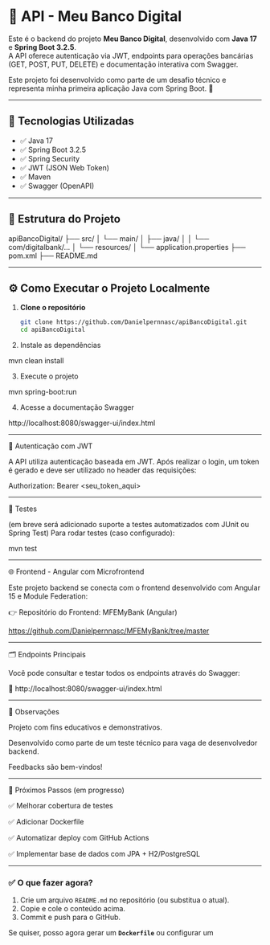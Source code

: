 # 🏦 API - Meu Banco Digital

Este é o backend do projeto **Meu Banco Digital**, desenvolvido com **Java 17** e **Spring Boot 3.2.5**.  
A API oferece autenticação via JWT, endpoints para operações bancárias (GET, POST, PUT, DELETE) e documentação interativa com Swagger.

Este projeto foi desenvolvido como parte de um desafio técnico e representa minha primeira aplicação Java com Spring Boot. 🚀

---

## 🚀 Tecnologias Utilizadas

- ✅ Java 17
- ✅ Spring Boot 3.2.5
- ✅ Spring Security
- ✅ JWT (JSON Web Token)
- ✅ Maven
- ✅ Swagger (OpenAPI)

---

## 📁 Estrutura do Projeto


apiBancoDigital/ ├── src/ │   └── main/ │       ├── java/ │       │   └── com/digitalbank/... │       └── resources/ │           └── application.properties ├── pom.xml ├── README.md

---

## ⚙️ Como Executar o Projeto Localmente

1. **Clone o repositório**
   ```bash
   git clone https://github.com/Danielpernnasc/apiBancoDigital.git
   cd apiBancoDigital

2. Instale as dependências

mvn clean install


3. Execute o projeto

mvn spring-boot:run


4. Acesse a documentação Swagger

http://localhost:8080/swagger-ui/index.html





---

🔐 Autenticação com JWT

A API utiliza autenticação baseada em JWT. Após realizar o login, um token é gerado e deve ser utilizado no header das requisições:

Authorization: Bearer <seu_token_aqui>


---

🧪 Testes

(em breve será adicionado suporte a testes automatizados com JUnit ou Spring Test)
Para rodar testes (caso configurado):

mvn test


---

🌐 Frontend - Angular com Microfrontend

Este projeto backend se conecta com o frontend desenvolvido com Angular 15 e Module Federation:

👉 Repositório do Frontend: MFEMyBank
 (Angular)
  
https://github.com/Danielpernnasc/MFEMyBank/tree/master

---

🗂️ Endpoints Principais

Você pode consultar e testar todos os endpoints através do Swagger:

📌 http://localhost:8080/swagger-ui/index.html


---

📌 Observações

Projeto com fins educativos e demonstrativos.

Desenvolvido como parte de um teste técnico para vaga de desenvolvedor backend.

Feedbacks são bem-vindos!

---

🏁 Próximos Passos (em progresso)

✅ Melhorar cobertura de testes

✅ Adicionar Dockerfile

✅ Automatizar deploy com GitHub Actions

✅ Implementar base de dados com JPA + H2/PostgreSQL


---

### ✅ O que fazer agora?

1. Crie um arquivo `README.md` no repositório (ou substitua o atual).
2. Copie e cole o conteúdo acima.
3. Commit e push para o GitHub.

Se quiser, posso agora gerar um **`Dockerfile`** ou configurar um

